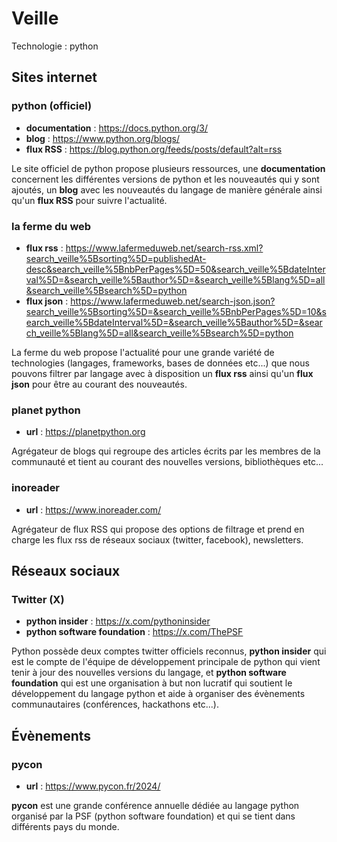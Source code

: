 # Veille
Technologie : python

## Sites internet

### python (officiel)
- **documentation** : https://docs.python.org/3/
- **blog** : https://www.python.org/blogs/
- **flux RSS** : https://blog.python.org/feeds/posts/default?alt=rss

Le site officiel de python propose plusieurs ressources, une **documentation** concernent les différentes versions de python et les nouveautés qui y sont ajoutés, un **blog** avec les nouveautés du langage de manière générale ainsi qu'un **flux RSS** pour suivre l'actualité.

### la ferme du web
- **flux rss** : https://www.lafermeduweb.net/search-rss.xml?search_veille%5Bsorting%5D=publishedAt-desc&search_veille%5BnbPerPages%5D=50&search_veille%5BdateInterval%5D=&search_veille%5Bauthor%5D=&search_veille%5Blang%5D=all&search_veille%5Bsearch%5D=python
- **flux json** : https://www.lafermeduweb.net/search-json.json?search_veille%5Bsorting%5D=&search_veille%5BnbPerPages%5D=10&search_veille%5BdateInterval%5D=&search_veille%5Bauthor%5D=&search_veille%5Blang%5D=all&search_veille%5Bsearch%5D=python

La ferme du web propose l'actualité pour une grande variété de technologies (langages, frameworks, bases de données etc...) que nous pouvons filtrer par langage avec à disposition un **flux rss** ainsi qu'un **flux json** pour être au courant des nouveautés.

### planet python
- **url** : https://planetpython.org

Agrégateur de blogs qui regroupe des articles écrits par les membres de la communauté et tient au courant des nouvelles versions, bibliothèques etc...

### inoreader
- **url** : https://www.inoreader.com/

Agrégateur de flux RSS qui propose des options de filtrage et prend en charge les flux rss de réseaux sociaux (twitter, facebook), newsletters.

## Réseaux sociaux

### Twitter (X)
- **python insider** : https://x.com/pythoninsider
- **python software foundation** : https://x.com/ThePSF

Python possède deux comptes twitter officiels reconnus, **python insider** qui est le compte de l'équipe de développement principale de python qui vient tenir à jour des nouvelles versions du langage, et **python software foundation** qui est une organisation à but non lucratif qui soutient le développement du langage python et aide à organiser des évènements communautaires (conférences, hackathons etc...).

## Évènements

### pycon
- **url** : https://www.pycon.fr/2024/

**pycon** est une grande conférence annuelle dédiée au langage python organisé par la PSF (python software foundation) et qui se tient dans différents pays du monde.


